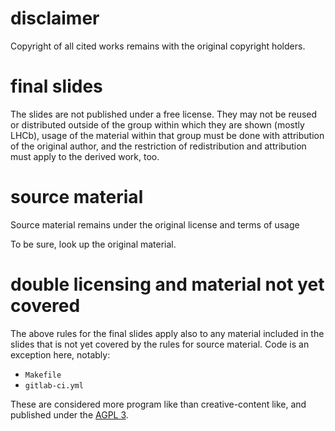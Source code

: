 # disclaimer

Copyright of all cited works remains with the original copyright holders.

# final slides

The slides are not published under a free license. They may not be reused or
distributed outside of the group within which they are shown (mostly LHCb),
usage of the material within that group must be done with attribution of the
original author, and the restriction of redistribution and attribution must
apply to the derived work, too.

# source material

Source material remains under the original license and terms of usage

To be sure, look up the original material.

# double licensing and material not yet covered

The above rules for the final slides apply also to any material included in
the slides that is not yet covered by the rules for source material. Code
is an exception here, notably:

 - `Makefile`
 - `gitlab-ci.yml`

These are considered more program like than creative-content like, and
published under the [AGPL 3](AGPL.txt).
